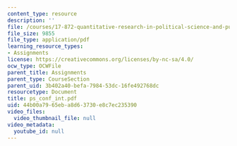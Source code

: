 ```yaml
---
content_type: resource
description: ''
file: /courses/17-872-quantitative-research-in-political-science-and-public-policy-spring-2004/44b00a7965eba8d63730e8c7ec235390_ps_conf_int.pdf
file_size: 9855
file_type: application/pdf
learning_resource_types:
- Assignments
license: https://creativecommons.org/licenses/by-nc-sa/4.0/
ocw_type: OCWFile
parent_title: Assignments
parent_type: CourseSection
parent_uid: 3b402a40-befa-7984-53dc-16fe492768dc
resourcetype: Document
title: ps_conf_int.pdf
uid: 44b00a79-65eb-a8d6-3730-e8c7ec235390
video_files:
  video_thumbnail_file: null
video_metadata:
  youtube_id: null
---
```

